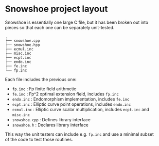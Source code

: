 # Snowshoe project layout

Snowshoe is essentially one large C file, but it has been broken out into pieces so that each one can be separately unit-tested.

~~~
.
├── snowshoe.cpp
├── snowshoe.hpp
├── ecmul.inc
├── misc.inc
├── ecpt.inc
├── endo.inc
├── fe.inc
└── fp.inc
~~~

Each file includes the previous one:

+ `fp.inc` : Fp finite field arithmetic
+ `fe.inc` : Fp^2 optimal extension field, includes `fp.inc`
+ `endo.inc` : Endomorphism implementation, includes `fe.inc`
+ `ecpt.inc` : Elliptic curve point operations, includes `endo.inc`
+ `ecmul.inc` : Elliptic curve scalar multiplication, includes `ecpt.inc` and `misc.inc`
+ `snowshoe.cpp` : Defines library interface
+ `snowshoe.h` : Declares library interface

This way the unit testers can include e.g. `fp.inc` and use a minimal subset of the code to test those routines.

